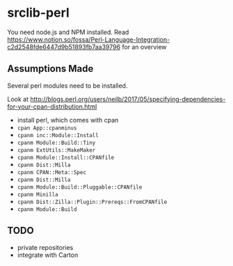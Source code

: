# srclib-perl

You need node.js and NPM installed. Read https://www.notion.so/fossa/Perl-Language-Integration-c2d2548fde6447d9b51893fb7aa39796 for an overview

## Assumptions Made

Several perl modules need to be installed. 

Look at http://blogs.perl.org/users/neilb/2017/05/specifying-dependencies-for-your-cpan-distribution.html
- install perl, which comes with cpan
- `cpan App::cpanminus`
- `cpanm inc::Module::Install`
- `cpanm Module::Build::Tiny`
- `cpanm ExtUtils::MakeMaker`
- `cpanm Module::Install::CPANfile`
- `cpanm Dist::Milla`
- `cpanm CPAN::Meta::Spec`
- `cpanm Dist::Milla`
- `cpanm Module::Build::Pluggable::CPANfile`
- `cpanm Minilla`
- `cpanm Dist::Zilla::Plugin::Prereqs::FromCPANfile`
- `cpanm Module::Build`

## TODO

- private repositories
- integrate with Carton
